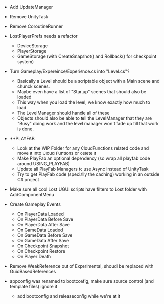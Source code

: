 
* Add UpdateManager
* Remove UnityTask
* Remove CoroutineRunner

* LostPlayerPrefs needs a refactor
  * DeviceStorage
  * PlayerStorage
  * GameStorage (with CreateSnapshot() and Rollback() for checkpoint system)


* Turn Gameplay/Expereince/Experience.cs into "Level.cs"?
  * Basically a Level should be a scriptable object with a Main scene and chunck scenes.
  * Maybe even have a list of "Startup" scenes that should also be loaded
  * This way when you load the level, we know exactly how much to load
  * The LevelManager should handle all of these
  * Objects should also be able to tell the LevelManager that they are "Busy" doing work and the level manager won't fade up till that work is done.


* **PLAYFAB
  * Look at the WIP Folder for any CloudFunctions related code and move it into Cloud Funtions or delete it
  * Make PlayFab an optional dependency (so wrap all playfab code around USING_PLAYFAB)
  * Update all PlayFab Managers to use Async instead of UnityTask
  * Try to get PlayFab code (specially the caching) working in an outside C# project

* Make sure all cool Lost UGUI scripts have filters to Lost folder with AddComponentMenu

* Create Gameplay Events
  * On PlayerData Loaded
  * On PlayerData Before Save
  * On PlayerData After Save
  * On GameData Loaded
  * On GameData Before Save
  * On GameData After Save
  * On Checkpoint Snapshot
  * On Checkpoint Restore
  * On Player Death

* Remove WeakReference out of Experimental, shoudl be replaced with GuidBasedReferences

* appconfig was renamed to bootconfig, make sure source control (and template files) ignore it
  * add bootconfig and releaseconfig while we're at it

  
  